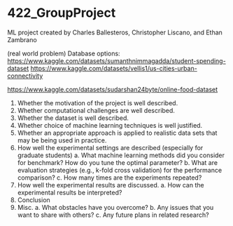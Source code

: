 # 422_GroupProject

ML project created by Charles Ballesteros, Christopher Liscano, and Ethan Zambrano

(real world problem) Database options:
 https://www.kaggle.com/datasets/sumanthnimmagadda/student-spending-dataset
 https://www.kaggle.com/datasets/vellis1/us-cities-urban-connectivity
 
 https://www.kaggle.com/datasets/sudarshan24byte/online-food-dataset

1. Whether the motivation of the project is well described.
2. Whether computational challenges are well described.
3. Whether the dataset is well described.
4. Whether choice of machine learning techniques is well justified.
5. Whether an appropriate approach is applied to realistic data sets that may be being used
in practice.
6. How well the experimental settings are described (especially for graduate students)
  a. What machine learning methods did you consider for benchmark? How do you tune the optimal parameter?
  b. What are evaluation strategies (e.g., k-fold cross validation) for the performance comparison?
  c. How many times are the experiments repeated?
7. How well the experimental results are discussed.
  a. How can the experimental results be interpreted?
8. Conclusion
9. Misc.
  a. What obstacles have you overcome?
  b. Any issues that you want to share with others?
  c. Any future plans in related research?
